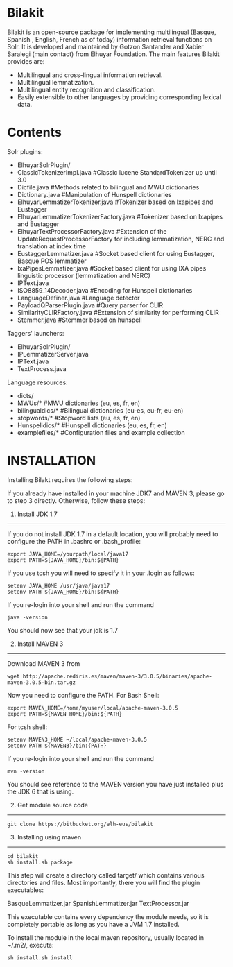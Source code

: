 Bilakit
=======

Bilakit is an open-source package for implementing multilingual (Basque, Spanish , English, French as of today) information retrieval functions on Solr. It is developed and maintained by Gotzon Santander and Xabier Saralegi (main contact) from Elhuyar Foundation. The main features Bilakit provides are:
+ Multilingual and cross-lingual information retrieval.
+ Multilingual lemmatization.
+ Multilingual entity recognition and classification.
+ Easily extensible to other languages by providing corresponding lexical data.


Contents
========

Solr plugins:
+ ElhuyarSolrPlugin/
+ ClassicTokenizerImpl.java         #Classic lucene StandardTokenizer up until 3.0
+ Dicfile.java                      #Methods related to bilingual and MWU dictionaries
+ Dictionary.java                   #Manipulation of Hunspell dictionaries
+ ElhuyarLemmatizerTokenizer.java   #Tokenizer based on Ixapipes and Eustagger
+ ElhuyarLemmatizerTokenizerFactory.java #Tokenizer based on Ixapipes and Eustagger
+ ElhuyarTextProcessorFactory.java       #Extension of the UpdateRequestProcessorFactory for including lemmatization, NERC and translation at index time
+ EustaggerLemmatizer.java               #Socket based client for using Eustagger, Basque POS lemmatizer
+ IxaPipesLemmatizer.java                #Socket based client for using IXA pipes linguistic processor (lemmatization and NERC)
+ IPText.java
+ ISO8859_14Decoder.java                 #Encoding for Hunspell dictionaries
+ LanguageDefiner.java                   #Language detector
+ PayloadQParserPlugin.java              #Query parser for CLIR
+ SimilarityCLIRFactory.java             #Extension of similarity for performing CLIR
+ Stemmer.java                           #Stemmer based on hunspell

Taggers' launchers:
+ ElhuyarSolrPlugin/
+ IPLemmatizerServer.java 
+ IPText.java
+ TextProcess.java

Language resources:
+ dicts/
+ MWUs/*             #MWU dictionaries (eu, es, fr, en)
+ bilingualdics/*    #Bilingual dictionaries (eu-es, eu-fr, eu-en)
+ stopwords/*        #Stopword lists (eu, es, fr, en)
+ Hunspelldics/*     #Hunspell dictionaries (eu, es, fr, en)
+ examplefiles/*     #Configuration files and example collection


INSTALLATION
============

Installing Bilakt requires the following steps:

If you already have installed in your machine JDK7 and MAVEN 3, please go to step 3
directly. Otherwise, follow these steps:

1. Install JDK 1.7
-------------------

If you do not install JDK 1.7 in a default location, you will probably need to configure the PATH in .bashrc or .bash_profile:

````shell
export JAVA_HOME=/yourpath/local/java17
export PATH=${JAVA_HOME}/bin:${PATH}
````

If you use tcsh you will need to specify it in your .login as follows:

````shell
setenv JAVA_HOME /usr/java/java17
setenv PATH ${JAVA_HOME}/bin:${PATH}
````

If you re-login into your shell and run the command

````shell
java -version
````

You should now see that your jdk is 1.7

2. Install MAVEN 3
------------------

Download MAVEN 3 from

````shell
wget http://apache.rediris.es/maven/maven-3/3.0.5/binaries/apache-maven-3.0.5-bin.tar.gz
````

Now you need to configure the PATH. For Bash Shell:

````shell
export MAVEN_HOME=/home/myuser/local/apache-maven-3.0.5
export PATH=${MAVEN_HOME}/bin:${PATH}
````

For tcsh shell:

````shell
setenv MAVEN3_HOME ~/local/apache-maven-3.0.5
setenv PATH ${MAVEN3}/bin:{PATH}
````

If you re-login into your shell and run the command

````shell
mvn -version
````

You should see reference to the MAVEN version you have just installed plus the JDK 6 that is using.

2. Get module source code
--------------------------

````shell
git clone https://bitbucket.org/elh-eus/bilakit
````

3. Installing using maven
---------------------------

````shell
cd bilakit
sh install.sh package
````

This step will create a directory called target/ which contains various directories and files. Most importantly, there you will find the plugin executables:

BasqueLemmatizer.jar
SpanishLemmatizer.jar
TextProcessor.jar

This executable contains every dependency the module needs, so it is completely portable as long
as you have a JVM 1.7 installed.

To install the module in the local maven repository, usually located in ~/.m2/, execute:

````shell
sh install.sh install
````

